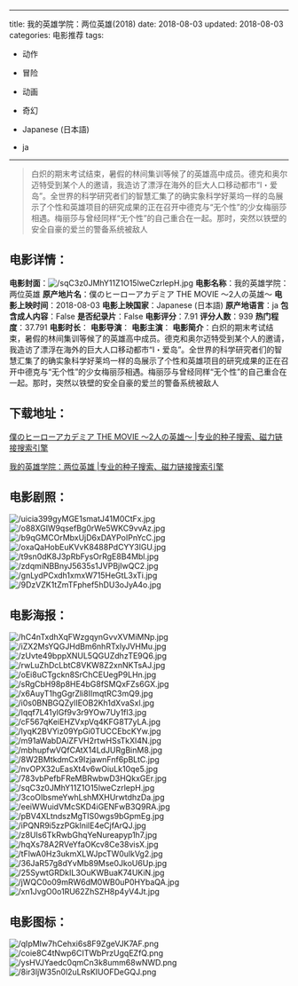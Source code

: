 
---
title: 我的英雄学院：两位英雄(2018)
date: 2018-08-03
updated: 2018-08-03
categories: 电影推荐
tags:
- 动作
- 冒险
- 动画
- 奇幻

- Japanese (日本語)
- ja
---


> 白炽的期末考试结束，暑假的林间集训等候了的英雄高中成员。德克和奥尔迈特受到某个人的邀请，我造访了漂浮在海外的巨大人口移动都市“I・爱岛”。全世界的科学研究者们的智慧汇集了的确实象科学好莱坞一样的岛展示了个性和英雄项目的研究成果的正在召开中德克与“无个性”的少女梅丽莎相遇。梅丽莎与曾经同样“无个性”的自己重合在一起。那时，突然以铁壁的安全自豪的爱兰的警备系统被敌人

## **电影详情**：

**电影封面**：<img src="https://image.tmdb.org/t/p/w200/sqC3z0JMhY11Z1O15lweCzrlepH.jpg" alt="/sqC3z0JMhY11Z1O15lweCzrlepH.jpg" title="/sqC3z0JMhY11Z1O15lweCzrlepH.jpg">
**电影名称**：我的英雄学院：两位英雄
**原产地片名**：僕のヒーローアカデミア THE MOVIE ～2人の英雄～
**电影上映时间**：2018-08-03
**电影上映国家**：Japanese (日本語)
**原产地语言**：ja
**包含成人内容**：False
**是否纪录片**：False
**电影评分**：7.91
**评分人数**：939
**热门程度**：37.791
**电影时长**：
**电影导演**：
**电影主演**：
**电影简介**：白炽的期末考试结束，暑假的林间集训等候了的英雄高中成员。德克和奥尔迈特受到某个人的邀请，我造访了漂浮在海外的巨大人口移动都市“I・爱岛”。全世界的科学研究者们的智慧汇集了的确实象科学好莱坞一样的岛展示了个性和英雄项目的研究成果的正在召开中德克与“无个性”的少女梅丽莎相遇。梅丽莎与曾经同样“无个性”的自己重合在一起。那时，突然以铁壁的安全自豪的爱兰的警备系统被敌人

## **下载地址**：
[僕のヒーローアカデミア THE MOVIE ～2人の英雄～ |专业的种子搜索、磁力链接搜索引擎](https://movie.amd794.com:2083/?search=%E5%83%95%E3%81%AE%E3%83%92%E3%83%BC%E3%83%AD%E3%83%BC%E3%82%A2%E3%82%AB%E3%83%87%E3%83%9F%E3%82%A2%20THE%20MOVIE%20%EF%BD%9E2%E4%BA%BA%E3%81%AE%E8%8B%B1%E9%9B%84%EF%BD%9E&ordering=&mode=match_phrase&page_size=10&page=1)

[我的英雄学院：两位英雄 |专业的种子搜索、磁力链接搜索引擎](https://movie.amd794.com:2083/?search=%E6%88%91%E7%9A%84%E8%8B%B1%E9%9B%84%E5%AD%A6%E9%99%A2%EF%BC%9A%E4%B8%A4%E4%BD%8D%E8%8B%B1%E9%9B%84&ordering=&mode=match_phrase&page_size=10&page=1)
 

## **电影剧照**：
<img src="https://image.tmdb.org/t/p/original/uicia399gyMGE1smatJ41M0CtFx.jpg" alt="/uicia399gyMGE1smatJ41M0CtFx.jpg" title="/uicia399gyMGE1smatJ41M0CtFx.jpg"><img src="https://image.tmdb.org/t/p/original/o88XGlW9qsefBg0rWe5WKC9vvAz.jpg" alt="/o88XGlW9qsefBg0rWe5WKC9vvAz.jpg" title="/o88XGlW9qsefBg0rWe5WKC9vvAz.jpg"><img src="https://image.tmdb.org/t/p/original/b9qGMCOrMbxUjD6xDAYPoIPnYcC.jpg" alt="/b9qGMCOrMbxUjD6xDAYPoIPnYcC.jpg" title="/b9qGMCOrMbxUjD6xDAYPoIPnYcC.jpg"><img src="https://image.tmdb.org/t/p/original/oxaQaHobEuKVvK8488PdCYY3lGU.jpg" alt="/oxaQaHobEuKVvK8488PdCYY3lGU.jpg" title="/oxaQaHobEuKVvK8488PdCYY3lGU.jpg"><img src="https://image.tmdb.org/t/p/original/t9sn0dK8J3pRbFysOrRgE8B4Mbl.jpg" alt="/t9sn0dK8J3pRbFysOrRgE8B4Mbl.jpg" title="/t9sn0dK8J3pRbFysOrRgE8B4Mbl.jpg"><img src="https://image.tmdb.org/t/p/original/zdqmiNBBnyJ5635s1JVPBjIwQC2.jpg" alt="/zdqmiNBBnyJ5635s1JVPBjIwQC2.jpg" title="/zdqmiNBBnyJ5635s1JVPBjIwQC2.jpg"><img src="https://image.tmdb.org/t/p/original/gnLydPCxdh1xmxW715HeGtL3xTi.jpg" alt="/gnLydPCxdh1xmxW715HeGtL3xTi.jpg" title="/gnLydPCxdh1xmxW715HeGtL3xTi.jpg"><img src="https://image.tmdb.org/t/p/original/9DzVZK1tZmTFphef5hDU3oJyA4o.jpg" alt="/9DzVZK1tZmTFphef5hDU3oJyA4o.jpg" title="/9DzVZK1tZmTFphef5hDU3oJyA4o.jpg">

## **电影海报**：
<img src="https://image.tmdb.org/t/p/original/hC4nTxdhXqFWzgqynGvvXVMiMNp.jpg" alt="/hC4nTxdhXqFWzgqynGvvXVMiMNp.jpg" title="/hC4nTxdhXqFWzgqynGvvXVMiMNp.jpg"><img src="https://image.tmdb.org/t/p/original/iZX2MsYQGJHdBm6nhRTxlyJVHMu.jpg" alt="/iZX2MsYQGJHdBm6nhRTxlyJVHMu.jpg" title="/iZX2MsYQGJHdBm6nhRTxlyJVHMu.jpg"><img src="https://image.tmdb.org/t/p/original/zUvte49bppXNUL5QGUZdhzTE9Q6.jpg" alt="/zUvte49bppXNUL5QGUZdhzTE9Q6.jpg" title="/zUvte49bppXNUL5QGUZdhzTE9Q6.jpg"><img src="https://image.tmdb.org/t/p/original/rwLuZhDcLbtC8VKW8Z2xnNKTsAJ.jpg" alt="/rwLuZhDcLbtC8VKW8Z2xnNKTsAJ.jpg" title="/rwLuZhDcLbtC8VKW8Z2xnNKTsAJ.jpg"><img src="https://image.tmdb.org/t/p/original/oEi8uCTgckn8SrChCEUegP9LHn.jpg" alt="/oEi8uCTgckn8SrChCEUegP9LHn.jpg" title="/oEi8uCTgckn8SrChCEUegP9LHn.jpg"><img src="https://image.tmdb.org/t/p/original/sRgCbH98p8HE4bG8fSMQxFZs6GX.jpg" alt="/sRgCbH98p8HE4bG8fSMQxFZs6GX.jpg" title="/sRgCbH98p8HE4bG8fSMQxFZs6GX.jpg"><img src="https://image.tmdb.org/t/p/original/x6AuyT1hgGgrZli8IImqtRC3mQ9.jpg" alt="/x6AuyT1hgGgrZli8IImqtRC3mQ9.jpg" title="/x6AuyT1hgGgrZli8IImqtRC3mQ9.jpg"><img src="https://image.tmdb.org/t/p/original/i0s0BNBGQZylIEOB2Kh1dXvaSxl.jpg" alt="/i0s0BNBGQZylIEOB2Kh1dXvaSxl.jpg" title="/i0s0BNBGQZylIEOB2Kh1dXvaSxl.jpg"><img src="https://image.tmdb.org/t/p/original/lqqf7L41ylGf9v3r9YOw7Uy1fl3.jpg" alt="/lqqf7L41ylGf9v3r9YOw7Uy1fl3.jpg" title="/lqqf7L41ylGf9v3r9YOw7Uy1fl3.jpg"><img src="https://image.tmdb.org/t/p/original/cF567qKeiEHZVxpVq4KFG8T7yLA.jpg" alt="/cF567qKeiEHZVxpVq4KFG8T7yLA.jpg" title="/cF567qKeiEHZVxpVq4KFG8T7yLA.jpg"><img src="https://image.tmdb.org/t/p/original/lyqK2BVYiz09YpGi0TUCCEbcKYw.jpg" alt="/lyqK2BVYiz09YpGi0TUCCEbcKYw.jpg" title="/lyqK2BVYiz09YpGi0TUCCEbcKYw.jpg"><img src="https://image.tmdb.org/t/p/original/m91aWabDAiZFVH2rtwHSsTkXl4N.jpg" alt="/m91aWabDAiZFVH2rtwHSsTkXl4N.jpg" title="/m91aWabDAiZFVH2rtwHSsTkXl4N.jpg"><img src="https://image.tmdb.org/t/p/original/mbhupfwVQfCAtX14LdJURgBinM8.jpg" alt="/mbhupfwVQfCAtX14LdJURgBinM8.jpg" title="/mbhupfwVQfCAtX14LdJURgBinM8.jpg"><img src="https://image.tmdb.org/t/p/original/8W2BMtkdmCx9IzjawnFnf6pBLtC.jpg" alt="/8W2BMtkdmCx9IzjawnFnf6pBLtC.jpg" title="/8W2BMtkdmCx9IzjawnFnf6pBLtC.jpg"><img src="https://image.tmdb.org/t/p/original/nvOPX32uEasXt4v6wOiuLk10qe5.jpg" alt="/nvOPX32uEasXt4v6wOiuLk10qe5.jpg" title="/nvOPX32uEasXt4v6wOiuLk10qe5.jpg"><img src="https://image.tmdb.org/t/p/original/783vbPefbFReMBRwbwD3HQkxGEr.jpg" alt="/783vbPefbFReMBRwbwD3HQkxGEr.jpg" title="/783vbPefbFReMBRwbwD3HQkxGEr.jpg"><img src="https://image.tmdb.org/t/p/original/sqC3z0JMhY11Z1O15lweCzrlepH.jpg" alt="/sqC3z0JMhY11Z1O15lweCzrlepH.jpg" title="/sqC3z0JMhY11Z1O15lweCzrlepH.jpg"><img src="https://image.tmdb.org/t/p/original/3coOIbsmeYwhLshMXHUrwtdhzDa.jpg" alt="/3coOIbsmeYwhLshMXHUrwtdhzDa.jpg" title="/3coOIbsmeYwhLshMXHUrwtdhzDa.jpg"><img src="https://image.tmdb.org/t/p/original/eeiWWuidVMcSKD4iGENFwB3Q9RA.jpg" alt="/eeiWWuidVMcSKD4iGENFwB3Q9RA.jpg" title="/eeiWWuidVMcSKD4iGENFwB3Q9RA.jpg"><img src="https://image.tmdb.org/t/p/original/pBV4XLtndszMgTIS0wgs9bGpmEg.jpg" alt="/pBV4XLtndszMgTIS0wgs9bGpmEg.jpg" title="/pBV4XLtndszMgTIS0wgs9bGpmEg.jpg"><img src="https://image.tmdb.org/t/p/original/iPQNR9i5zzPGklnilE4eCjfArQJ.jpg" alt="/iPQNR9i5zzPGklnilE4eCjfArQJ.jpg" title="/iPQNR9i5zzPGklnilE4eCjfArQJ.jpg"><img src="https://image.tmdb.org/t/p/original/z8UIs6TkRwbGhqYeNureapyp1h7.jpg" alt="/z8UIs6TkRwbGhqYeNureapyp1h7.jpg" title="/z8UIs6TkRwbGhqYeNureapyp1h7.jpg"><img src="https://image.tmdb.org/t/p/original/hqXs78A2RVeYfaOKcv8Ce38visX.jpg" alt="/hqXs78A2RVeYfaOKcv8Ce38visX.jpg" title="/hqXs78A2RVeYfaOKcv8Ce38visX.jpg"><img src="https://image.tmdb.org/t/p/original/tFlwA0Hz3ukmXLWJpcTW0ulkVg2.jpg" alt="/tFlwA0Hz3ukmXLWJpcTW0ulkVg2.jpg" title="/tFlwA0Hz3ukmXLWJpcTW0ulkVg2.jpg"><img src="https://image.tmdb.org/t/p/original/36JaR57g8dYvMb89Mse0JkoU6Up.jpg" alt="/36JaR57g8dYvMb89Mse0JkoU6Up.jpg" title="/36JaR57g8dYvMb89Mse0JkoU6Up.jpg"><img src="https://image.tmdb.org/t/p/original/25SywtGRDkIL3OuKWBuaK74UKiN.jpg" alt="/25SywtGRDkIL3OuKWBuaK74UKiN.jpg" title="/25SywtGRDkIL3OuKWBuaK74UKiN.jpg"><img src="https://image.tmdb.org/t/p/original/jWQC0o09mRW6dM0WB0uP0HYbaQA.jpg" alt="/jWQC0o09mRW6dM0WB0uP0HYbaQA.jpg" title="/jWQC0o09mRW6dM0WB0uP0HYbaQA.jpg"><img src="https://image.tmdb.org/t/p/original/xn1JvgO0o1RU62ZhSZH8p4yV4Jt.jpg" alt="/xn1JvgO0o1RU62ZhSZH8p4yV4Jt.jpg" title="/xn1JvgO0o1RU62ZhSZH8p4yV4Jt.jpg">

## **电影图标**：
<img src="https://image.tmdb.org/t/p/original/qIpMIw7hCehxi6s8F9ZgeVJK7AF.png" alt="/qIpMIw7hCehxi6s8F9ZgeVJK7AF.png" title="/qIpMIw7hCehxi6s8F9ZgeVJK7AF.png"><img src="https://image.tmdb.org/t/p/original/coie8C4tNwp6CITWbPrzUgqEZfQ.png" alt="/coie8C4tNwp6CITWbPrzUgqEZfQ.png" title="/coie8C4tNwp6CITWbPrzUgqEZfQ.png"><img src="https://image.tmdb.org/t/p/original/ysHVJYaedc0qmCn3k8umm68wNWD.png" alt="/ysHVJYaedc0qmCn3k8umm68wNWD.png" title="/ysHVJYaedc0qmCn3k8umm68wNWD.png"><img src="https://image.tmdb.org/t/p/original/8ir3ljW35n0l2uLRsKIUOFDeGQJ.png" alt="/8ir3ljW35n0l2uLRsKIUOFDeGQJ.png" title="/8ir3ljW35n0l2uLRsKIUOFDeGQJ.png">
